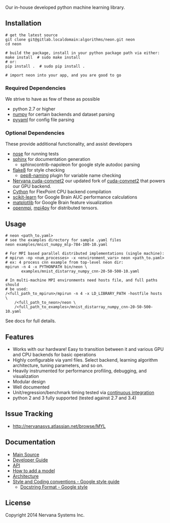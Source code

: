 Our in-house developed python machine learning library.

## Installation ##

    # get the latest source
    git clone git@gitlab.localdomain:algorithms/neon.git neon
    cd neon
    
    # build the package, install in your python package path via either:
    make install  # sudo make install
    # or:
    pip install .  # sudo pip install .
    
    # import neon into your app, and you are good to go


### Required Dependencies ###
We strive to have as few of these as possible
* python 2.7 or higher
* [numpy](http://www.numpy.org/) for certain backends and dataset parsing
* [pyyaml](http://pyyaml.org/) for config file parsing

### Optional Dependencies ###
These provide additional functionality, and assist developers
* [nose](https://nose.readthedocs.org/en/latest/) for running tests
* [sphinx](http://sphinx-doc.org/) for documentation generation
  * sphinxcontrib-napoleon for google style autodoc parsing
* [flake8](https://flake8.readthedocs.org/) for style checking
  * [pep8-naming](https://pypi.python.org/pypi/pep8-naming) plugin for variable
    name checking
* [Nervana cuda-convnet2](http://gitlab.localdomain/algorithms/cuda-convnet2/)
  our updated fork of [cuda-convnet2](https://code.google.com/p/cuda-convnet2/)
  that powers our GPU backend.
* [Cython](http://cython.org/) for FlexPoint CPU backend compilation
* [scikit-learn](http://scikit-learn.org) for Google Brain AUC performance
  calculations
* [matplotlib](http://matplotlib.org) for Google Brain feature visualization
* [openmpi](http://www.open-mpi.org), [mpi4py](http://mpi4py.scipy.org) for
  distributed tensors.


## Usage ##

    # neon <path_to.yaml>
    # see the examples directory for sample .yaml files
    neon examples/mnist_numpy_mlp-784-100-10.yaml

    # For MPI based parallel distributed implementations (single machine):
    # mpirun -np <num_processes> -x <environment_vars> neon <path_to.yaml>
    # ex: 4 process cnn example from top-level neon dir:
    mpirun -n 4 -x PYTHONPATH bin/neon \
           examples/mnist_distarray_numpy_cnn-20-50-500-10.yaml

    # In multi-machine MPI environments need hosts file, and full paths should
    # be used:
    /<full_path_to_mpirun>/mpirun -n 4 -x LD_LIBRARY_PATH -hostfile hosts \
        /<full_path_to_neon>/neon \
        /<full_path_to_examples>/mnist_distarray_numpy_cnn-20-50-500-10.yaml

See docs for full details.

## Features ##
* Works with our hardware!  Easy to transition between it and various GPU and
  CPU backends for basic operations
* Highly configurable via yaml files.  Select backend, learning algorithm
  architecture, tuning parameters, and so on.
* Heavily instrumented for performance profiling, debugging, and visualization
* Modular design
* Well documented
* Unit/regression/benchmark timing tested via
  [continuous integration](http://gitlab.localdomain:82)
* python 2 and 3 fully supported (tested against 2.7 and 3.4)


## Issue Tracking ##
* http://nervanasys.atlassian.net/browse/MYL


## Documentation ##
* [Main Source](http://framework.nervanasys.com/docs/latest)
* [Developer Guide](http://framework.nervanasys.com/docs/latest/developing_neon.html)
* [API](http://framework.nervanasys.com/docs/latest/api.html)
* [How to add a model](https://sites.google.com/a/nervanasys.com/wiki/algorithms/neon/how-to-write-a-mylearn-model)
* [Architecture](https://sites.google.com/a/nervanasys.com/wiki/algorithms/neon/architecture)
* [Style and Coding conventions - Google style guide](http://google-styleguide.googlecode.com/svn/trunk/pyguide.html)
   * [Docstring Format - Google style](http://sphinx-doc.org/latest/ext/example_google.html#example-google)


## License ##

Copyright 2014 Nervana Systems Inc.
